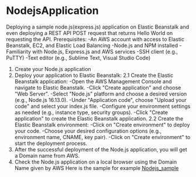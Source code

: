 # NodejsApplication
Deploying a sample node.js(express.js) application on Elastic Beanstalk and even deploying a REST API  POST request that returns Hello World on requesting the API.
Prerequisites:
  -An AWS account with access to Elastic Beanstalk, EC2, and Elastic Load Balancing
  -Node.js and NPM installed
  -Familiarity with Node.js, Express.js and AWS services
  -SSH client (e.g., PuTTY)
  -Text editor (e.g., Sublime Text, Visual Studio Code)
1. Create your Node.js application
2. Deploy your application to Elastic Beanstalk:
     2.1  Create the Elastic Beanstalk application:
          -Open the AWS Management Console and navigate to Elastic Beanstalk.
          -Click "Create application" and choose "Web Server".
          -Select "Node.js" platform and choose a desired version (e.g., Node.js 16.13.0).
          -Under "Application code", choose "Upload your code" and select your index.js file.
          -Configure your environment settings as needed (e.g., instance type, security groups).
          -Click "Create application" to create the Elastic Beanstalk application.
     2.2  Create the Elastic Beanstalk environment:
         -Click on "Create environment" to deploy your code.
         -Choose your desired configuration options (e.g., environment name, CNAME, key pair).
         -Click on "Create environment" to start the deployment process.
3. After the successful deployment of the Node.js application, you will get a Domain name from AWS.
4. Check the Node.js application on a local browser using the Domain Name given by AWS
   Here is the sample for example [Nodejs_sample](http://nodejssample-env.eba-ayv9pyrj.ap-south-1.elasticbeanstalk.com/)
